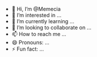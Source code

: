 - 👋 Hi, I’m @Memecia
- 👀 I’m interested in ...
- 🌱 I’m currently learning ...
- 💞️ I’m looking to collaborate on ...
- 📫 How to reach me ...
- 😄 Pronouns: ...
- ⚡ Fun fact: ...

<!---
Memecia/Memecia is a ✨ special ✨ repository because its `README.md` (this file) appears on your GitHub profile.
You can click the Preview link to take a look at your changes.
--->
